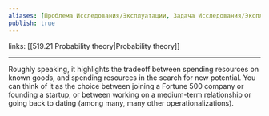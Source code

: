 ```yaml
---
aliases: [Проблема Исследования/Эксплуатации, Задача Исследования/Эксплуатации]
publish: true
---
```

links: [[519.21  Probability theory|Probability theory]]

---

Roughly speaking, it highlights the tradeoff between spending resources on known goods, and spending resources in the search for new potential. You can think of it as the choice between joining a Fortune 500 company or founding a startup, or between working on a medium-term relationship or going back to dating (among many, many other operationalizations).